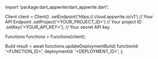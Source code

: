 import 'package:dart_appwrite/dart_appwrite.dart';

Client client = Client()
    .setEndpoint('https://<REGION>.cloud.appwrite.io/v1') // Your API Endpoint
    .setProject('<YOUR_PROJECT_ID>') // Your project ID
    .setKey('<YOUR_API_KEY>'); // Your secret API key

Functions functions = Functions(client);

Build result = await functions.updateDeploymentBuild(
    functionId: '<FUNCTION_ID>',
    deploymentId: '<DEPLOYMENT_ID>',
);
